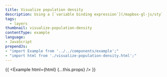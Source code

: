 ```yaml
---
title: Visualize population density
description: Using a [`variable binding expression`](/mapbox-gl-js/style-spec#expressions-variable-binding) to calculate and display population density.
tags:
  - layers
thumbnail: visualize-population-density
contentType: example
language:
- JavaScript
prependJs:
- "import Example from '../../components/example';"
- "import html from './visualize-population-density.html';"
---
```


{{ <Example html={html} {...this.props} /> }}
